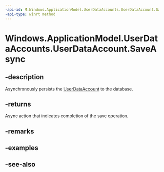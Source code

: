 ----api-id: M:Windows.ApplicationModel.UserDataAccounts.UserDataAccount.SaveAsync
-api-type: winrt method
---<!-- Method syntaxpublic Windows.Foundation.IAsyncAction SaveAsync()--># Windows.ApplicationModel.UserDataAccounts.UserDataAccount.SaveAsync## -descriptionAsynchronously persists the [UserDataAccount](userdataaccount.md) to the database.## -returnsAsync action that indicates completion of the save operation.## -remarks## -examples## -see-also